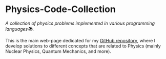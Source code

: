 # Physics-Code-Collection

*A collection of physics problems implemented in various programming languages📚*.

This is the main web-page dedicated for my [GitHub repository](https://github.com/basavyr/physics-code-collection), where I develop solutions to different concepts that are related to Physics (mainly Nuclear Physics, Quantum Mechanics, and more).
